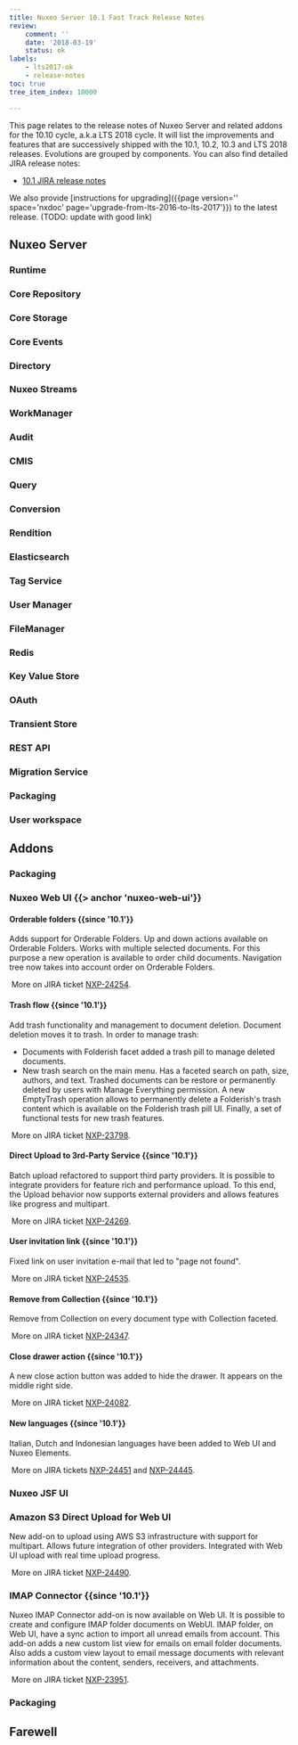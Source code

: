 ```yaml
---
title: Nuxeo Server 10.1 Fast Track Release Notes
review:
    comment: ''
    date: '2018-03-19'
    status: ok
labels:
    - lts2017-ok
    - release-notes
toc: true
tree_item_index: 10000

---
```

This page relates to the release notes of Nuxeo Server and related addons for the 10.10 cycle, a.k.a LTS 2018 cycle. It will list the improvements and features that are successively shipped with the 10.1, 10.2, 10.3 and LTS 2018 releases. Evolutions are grouped by components.
You can also find detailed JIRA release notes:

- [10.1 JIRA release notes](https://jira.nuxeo.com/secure/ReleaseNote.jspa?projectId=10011&version=18634)



We also provide [instructions for upgrading]({{page version='' space='nxdoc' page='upgrade-from-lts-2016-to-lts-2017'}}) to the latest release. (TODO: update with good link)

## Nuxeo Server

### Runtime


### Core Repository


### Core Storage

### Core Events

### Directory

### Nuxeo Streams

### WorkManager

### Audit

### CMIS

### Query

### Conversion

### Rendition

### Elasticsearch

### Tag Service

### User Manager

### FileManager

### Redis

### Key Value Store

### OAuth

### Transient Store

### REST API

### Migration Service

### Packaging

### User workspace

## Addons

### Packaging

### Nuxeo Web UI {{> anchor 'nuxeo-web-ui'}}

#### Orderable folders  {{since '10.1'}}

Adds support for Orderable Folders.
Up and down actions available on Orderable Folders. Works with multiple selected documents.
For this purpose a new operation is available to order child documents.
Navigation tree now takes into account order on Orderable Folders.

<i class="fa fa-long-arrow-right" aria-hidden="true"></i>&nbsp;More on JIRA ticket [NXP-24254](https://jira.nuxeo.com/browse/NXP-24254).

#### Trash flow {{since '10.1'}}

Add trash functionality and management to document deletion. Document deletion moves it to trash.
In order to manage trash:
- Documents with Folderish facet added a trash pill to manage deleted documents.
- New trash search on the main menu. Has a faceted search on path, size, authors, and text.
Trashed documents can be restore or permanently deleted by users with Manage Everything permission.
A new EmptyTrash operation allows to permanently delete a Folderish's trash content which is available on the Folderish trash pill UI.
Finally, a set of functional tests for new trash features.

<i class="fa fa-long-arrow-right" aria-hidden="true"></i>&nbsp;More on JIRA ticket [NXP-23798](https://jira.nuxeo.com/browse/NXP-23798).

#### Direct Upload to 3rd-Party Service {{since '10.1'}}

Batch upload refactored to support third party providers.
It is possible to integrate providers for feature rich and performance upload.
To this end, the Upload behavior now supports external providers and allows features like progress and multipart.

<i class="fa fa-long-arrow-right" aria-hidden="true"></i>&nbsp;More on JIRA ticket [NXP-24269](https://jira.nuxeo.com/browse/NXP-24269).

#### User invitation link {{since '10.1'}}

Fixed link on user invitation e-mail that led to "page not found".

<i class="fa fa-long-arrow-right" aria-hidden="true"></i>&nbsp;More on JIRA ticket [NXP-24535](https://jira.nuxeo.com/browse/NXP-24535).

#### Remove from Collection {{since '10.1'}}

Remove from Collection on every document type with Collection faceted.

<i class="fa fa-long-arrow-right" aria-hidden="true"></i>&nbsp;More on JIRA ticket [NXP-24347](https://jira.nuxeo.com/browse/NXP-24347).

#### Close drawer action {{since '10.1'}}

A new close action button was added to hide the drawer. It appears on the middle right side.

<i class="fa fa-long-arrow-right" aria-hidden="true"></i>&nbsp;More on JIRA ticket [NXP-24082](https://jira.nuxeo.com/browse/NXP-24082).

#### New languages {{since '10.1'}}

Italian, Dutch and Indonesian languages have been added to Web UI and Nuxeo Elements.

<i class="fa fa-long-arrow-right" aria-hidden="true"></i>&nbsp;More on JIRA tickets [NXP-24451](https://jira.nuxeo.com/browse/NXP-24451) and [NXP-24445](https://jira.nuxeo.com/browse/NXP-24445).

### Nuxeo JSF UI

### Amazon S3 Direct Upload for Web UI

New add-on to upload using AWS S3 infrastructure with support for multipart. Allows future integration of other providers.
Integrated with Web UI upload with real time upload progress.

<i class="fa fa-long-arrow-right" aria-hidden="true"></i>&nbsp;More on JIRA ticket [NXP-24490](https://jira.nuxeo.com/browse/NXP-24490).

### IMAP Connector {{since '10.1'}}

Nuxeo IMAP Connector add-on is now available on Web UI.
It is possible to create and configure IMAP folder documents on WebUI.
IMAP folder, on Web UI, have a sync action to import all unread emails from account.
This add-on adds a new custom list view for emails on email folder documents.
Also adds a custom view layout to email message documents with relevant information about the content, senders, receivers, and attachments.

<i class="fa fa-long-arrow-right" aria-hidden="true"></i>&nbsp;More on JIRA ticket [NXP-23951](https://jira.nuxeo.com/browse/NXP-23951).

### Packaging

## Farewell

